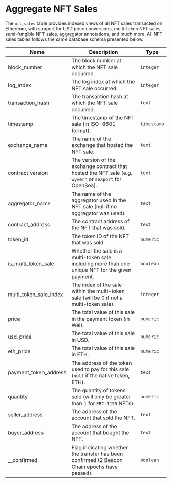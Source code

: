 # Aggregate NFT Sales

The `nft_sales` table provides indexed views of all NFT sales transacted on Ethereum, with support for USD price conversions, multi-token NFT sales, semi-fungible NFT sales, aggregator annotations, and much more. All NFT sales tables follows the same database schema presented below.

| Name                | Description                                                                 | Type        |
| --------- | --------- | --------------------------------------------------------------------------- |
| block_number | The block number at which the NFT sale occurred. | `integer` |
| log_index | The log index at which the NFT sale occurred. | `integer` |
| transaction_hash | The transaction hash at which the NFT sale occurred. | `text` |
| timestamp | The timestamp of the NFT sale (in ISO-8601 format). | `timestamp` |
| exchange_name | The name of the exchange that hosted the NFT sale. | `text` |
| contract_version | The version of the exchange contract that hosted the NFT sale (e.g. `wyvern` or `seaport` for OpenSea). | `text` |
| aggregator_name | The name of the aggregator used in the NFT sale (null if no aggregator was used). | `text` |
| contract_address | The contract address of the NFT that was sold. | `text` |
| token_id | The token ID of the NFT that was sold. | `numeric` |
| is_multi_token_sale | Whether the sale is a multi-token sale, including more than one unique NFT for the given payment. | `boolean` |
| multi_token_sale_index | The index of the sale within the multi-token sale (will be 0 if not a multi-token sale). | `integer` |
| price | The total value of this sale in the payment token (in Wei). | `numeric` |
| usd_price | The total value of this sale in USD. | `numeric` |
| eth_price | The total value of this sale in ETH. | `numeric` |
| payment_token_address | The address of the token used to pay for this sale (`null` if the native token, ETH). | `text` |
| quantity | The quantity of tokens sold (will only be greater than 1 for `ERC-1155` NFTs). | `numeric` |
| seller_address | The address of the account that sold the NFT. | `text` |
| buyer_address | The address of the account that bought the NFT. | `text` |
| __confirmed | Flag indicating whether the transfer has been confirmed (2 Beacon Chain epochs have passed). | `boolean` |
